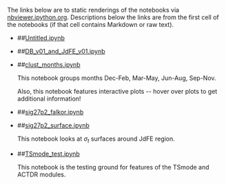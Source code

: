 The links below are to static renderings of the notebooks via
[nbviewer.ipython.org](http://nbviewer.ipython.org/).
Descriptions below the links are from the first cell of the notebooks
(if that cell contains Markdown or raw text).

* ##[Untitled.ipynb](http://nbviewer.ipython.org/urls/bitbucket.org/canyonsubc/falkor_upwelling/raw/tip/1_Notebooks/0_Curr_iPynb/Untitled.ipynb)  
    
* ##[DB_v01_and_JdFE_v01.ipynb](http://nbviewer.ipython.org/urls/bitbucket.org/canyonsubc/falkor_upwelling/raw/tip/1_Notebooks/0_Curr_iPynb/DB_v01_and_JdFE_v01.ipynb)  
    
* ##[clust_months.ipynb](http://nbviewer.ipython.org/urls/bitbucket.org/canyonsubc/falkor_upwelling/raw/tip/1_Notebooks/0_Curr_iPynb/clust_months.ipynb)  
    
    This notebook groups months Dec-Feb, Mar-May, Jun-Aug, Sep-Nov.  
      
    Also, this notebook features interactive plots -- hover over plots to get additional information!  

* ##[sig27p2_falkor.ipynb](http://nbviewer.ipython.org/urls/bitbucket.org/canyonsubc/falkor_upwelling/raw/tip/1_Notebooks/0_Curr_iPynb/sig27p2_falkor.ipynb)  
    
* ##[sig27p2_surface.ipynb](http://nbviewer.ipython.org/urls/bitbucket.org/canyonsubc/falkor_upwelling/raw/tip/1_Notebooks/0_Curr_iPynb/sig27p2_surface.ipynb)  
    
    This notebook looks at $\sigma_t$ surfaces around JdFE region.  

* ##[TSmode_test.ipynb](http://nbviewer.ipython.org/urls/bitbucket.org/canyonsubc/falkor_upwelling/raw/tip/1_Notebooks/0_Curr_iPynb/TSmode_test.ipynb)  
    
    This notebook is the testing ground for features of the TSmode and ACTDR modules.  

